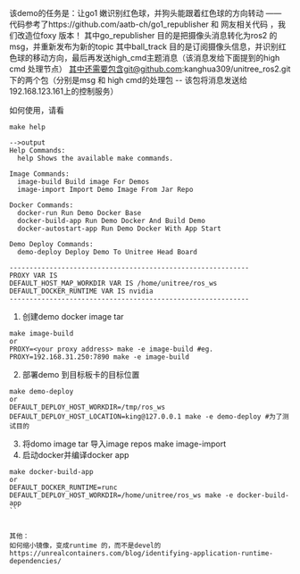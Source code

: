 该demo的任务是：让go1 嫩识别红色球，并狗头能跟着红色球的方向转动 —— 代码参考了https://github.com/aatb-ch/go1_republisher 和 网友相关代码 ，我们改造位foxy 版本！
其中go_republisher 目的是把摄像头消息转化为ros2 的msg，并重新发布为新的topic 
其中ball_track 目的是订阅摄像头信息，并识别红色球的移动方向，最后再发送high_cmd主题消息（该消息发给下面提到的high cmd 处理节点）
其中还需要包含git@github.com:kanghua309/unitree_ros2.git 下的两个包（分别是msg 和 high cmd的处理包 -- 该包将消息发送给192.168.123.161上的控制服务）

如何使用，请看
```
make help

-->output
Help Commands:
  help Shows the available make commands.

Image Commands:
  image-build Build image For Demos
  image-import Import Demo Image From Jar Repo 

Docker Commands:
  docker-run Run Demo Docker Base 
  docker-build-app Run Demo Docker And Build Demo
  docker-autostart-app Run Demo Docker With App Start

Demo Deploy Commands:
  demo-deploy Deploy Demo To Unitree Head Board

------------------------------------------------------------
PROXY VAR IS 
DEFAULT_HOST_MAP_WORKDIR VAR IS /home/unitree/ros_ws
DEFAULT_DOCKER_RUNTIME VAR IS nvidia
------------------------------------------------------------
```

1. 创建demo docker image tar 
```
make image-build 
or 
PROXY=<your proxy address> make -e image-build #eg. PROXY=192.168.31.250:7890 make -e image-build
```
2. 部署demo 到目标板卡的目标位置
```
make demo-deploy
or
DEFAULT_DEPLOY_HOST_WORKDIR=/tmp/ros_ws DEFAULT_DEPLOY_HOST_LOCATION=king@127.0.0.1 make -e demo-deploy #为了测试目的
```
3. 将domo image tar 导入image repos
make image-import
4. 启动docker并编译docker app
```
make docker-build-app
or
DEFAULT_DOCKER_RUNTIME=runc DEFAULT_DEPLOY_HOST_WORKDIR=/home/unitree/ros_ws make -e docker-build-app
``


其他：
如何缩小镜像，变成runtime 的，而不是devel的
https://unrealcontainers.com/blog/identifying-application-runtime-dependencies/
